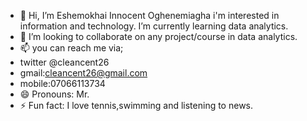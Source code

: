 - 👋 Hi, I’m Eshemokhai Innocent Oghenemiagha 
i'm interested in information and technology.
I’m currently learning data analytics.
- 💞️ I’m looking to collaborate on any project/course in data analytics.
- 📫 you can reach me via;
- twitter @cleancent26
- gmail:cleancent26@gmail.com
- mobile:07066113734
- 😄 Pronouns: Mr.
- ⚡ Fun fact: I love tennis,swimming and listening to news.

<!---
Cleancent26/Cleancent26 is a ✨ special ✨ repository because its `README.md` (this file) appears on your GitHub profile.
You can click the Preview link to take a look at your changes.
--->
